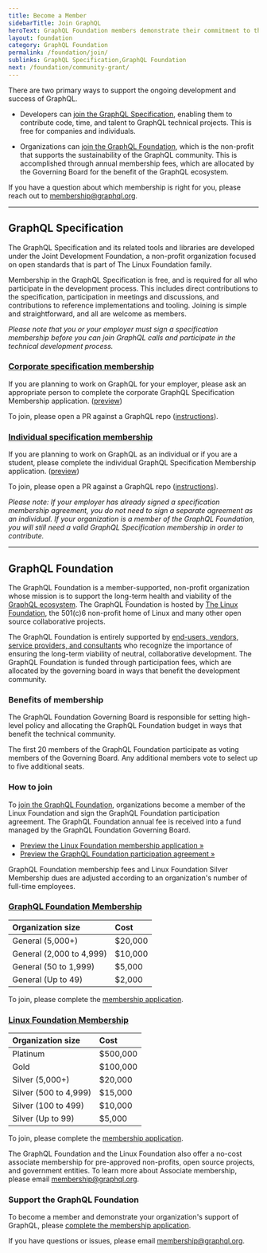 ```yaml
---
title: Become a Member
sidebarTitle: Join GraphQL
heroText: GraphQL Foundation members demonstrate their commitment to the ecosystem by providing essential financial support.
layout: foundation
category: GraphQL Foundation
permalink: /foundation/join/
sublinks: GraphQL Specification,GraphQL Foundation
next: /foundation/community-grant/
---
```


There are two primary ways to support the ongoing development and success of GraphQL.

* Developers can [join the GraphQL Specification](#graphql-specification), enabling them to contribute code, time, and talent to GraphQL technical projects. This is free for companies and individuals.

* Organizations can [join the GraphQL Foundation](#graphql-foundation), which is the non-profit that supports the sustainability of the GraphQL community. This is accomplished through annual membership fees, which are allocated by the Governing Board for the benefit of the GraphQL ecosystem.

If you have a question about which membership is right for you, please reach out to [membership@graphql.org](mailto:membership@graphql.org).

---

## GraphQL Specification

The GraphQL Specification and its related tools and libraries are developed under the Joint Development Foundation, a non-profit organization focused on open standards that is part of The Linux Foundation family.

Membership in the GraphQL Specification is free, and is required for all who participate in the development process. This includes direct contributions to the specification, participation in meetings and discussions, and contributions to reference implementations and tooling. Joining is simple and straightforward, and all are welcome as members.

*Please note that you or your employer must sign a specification membership before you can join GraphQL calls and participate in the technical development process.*

### [Corporate specification membership](https://corporate-spec-membership.graphql.org)

If you are planning to work on GraphQL for your employer, please ask an appropriate person to complete the corporate GraphQL Specification Membership application. ([preview](https://preview-spec-membership.graphql.org))

To join, please open a PR against a GraphQL repo ([instructions](https://corporate-spec-membership.graphql.org)).

### [Individual specification membership](https://individual-spec-membership.graphql.org)

If you are planning to work on GraphQL as an individual or if you are a student, please complete the individual GraphQL Specification Membership application. ([preview](https://preview-spec-membership.graphql.org))

To join, please open a PR against a GraphQL repo ([instructions](https://individual-spec-membership.graphql.org)).

*Please note: If your employer has already signed a specification membership agreement, you do not need to sign a separate agreement as an individual. If your organization is a member of the GraphQL Foundation, you will still need a valid GraphQL Specification membership in order to contribute.*

---

## GraphQL Foundation

The GraphQL Foundation is a member-supported, non-profit organization whose mission is to support the long-term health and viability of the [GraphQL ecosystem](https://graphql.org). The GraphQL Foundation is hosted by [The Linux Foundation](https://linuxfoundation.org), the 501(c)6 non-profit home of Linux and many other open source collaborative projects.

The GraphQL Foundation is entirely supported by [end-users, vendors, service providers, and consultants](/foundation/members) who recognize the importance of ensuring the long-term viability of neutral, collaborative development. The GraphQL Foundation is funded through participation fees, which are allocated by the governing board in ways that benefit the development community.

### Benefits of membership

The GraphQL Foundation Governing Board is responsible for setting high-level policy and allocating the GraphQL Foundation budget in ways that benefit the technical community.

The first 20 members of the GraphQL Foundation participate as voting members of the Governing Board. Any additional members vote to select up to five additional seats.

### How to join

To [join the GraphQL Foundation](https://join.graphql.org), organizations become a member of the Linux Foundation and sign the GraphQL Foundation participation agreement. The GraphQL Foundation annual fee is received into a fund managed by the GraphQL Foundation Governing Board.

* [Preview the Linux Foundation membership application »](/files/LF_Membership-Preview.pdf)
* [Preview the GraphQL Foundation participation agreement »](/files/GraphQL_Foundation-Participation_Agreement-Preview.pdf)

GraphQL Foundation membership fees and Linux Foundation Silver Membership dues are adjusted according to an organization's number of full-time employees.

### [GraphQL Foundation Membership](https://join.graphql.org)

Organization size | Cost
:-----------------|:----
General (5,000+) | $20,000
General (2,000 to 4,999) | $10,000
General (50 to 1,999) | $5,000
General (Up to 49) | $2,000

To join, please complete the [membership application](https://join.graphql.org).

### [Linux Foundation Membership](https://join.graphql.org)

Organization size | Cost
:-----------------|:----
Platinum | $500,000
Gold | $100,000
Silver (5,000+) | $20,000
Silver (500 to 4,999) | $15,000
Silver (100 to 499) | $10,000
Silver (Up to 99) | $5,000

To join, please complete the [membership application](https://join.graphql.org).

The GraphQL Foundation and the Linux Foundation also offer a no-cost associate membership for pre-approved non-profits, open source projects, and government entities. To learn more about Associate membership, please email [membership@graphql.org](mailto:membership@graphql.org).

### Support the GraphQL Foundation

To become a member and demonstrate your organization's support of GraphQL, please [complete the membership application](https://join.graphql.org).

If you have questions or issues, please email [membership@graphql.org](mailto:membership@graphql.org).
